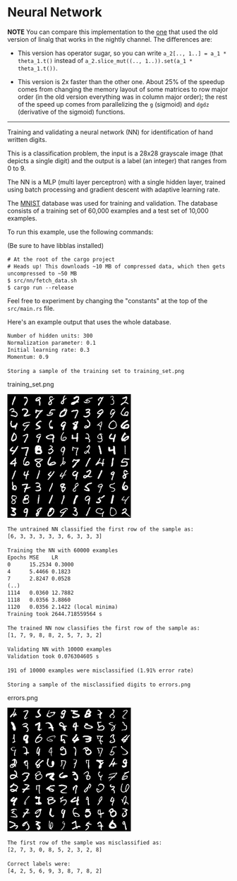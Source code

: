 # Neural Network

**NOTE** You can compare this implementation to the [one] that used the old version of linalg that
works in the nightly channel. The differences are:

[one]: https://github.com/japaric/linalg_examples/tree/master/nn

- This version has operator sugar, so you can write `a_2[.., 1..] = a_1 * theta_1.t()` instead of
  `a_2.slice_mut((.., 1..)).set(a_1 * theta_1.t())`.

- This version is 2x faster than the other one. About 25% of the speedup comes from changing the
  memory layout of some matrices to row major order (in the old version everything was in column
  major order); the rest of the speed up comes from parallelizing the `g` (sigmoid) and `dgdz`
  (derivative of the sigmoid) functions.

---

Training and validating a neural network (NN) for identification of hand written digits.

This is a classification problem, the input is a 28x28 grayscale image (that depicts a single
digit) and the output is a label (an integer) that ranges from 0 to 9.

The NN is a MLP (multi layer perceptron) with a single hidden layer, trained using batch processing
and gradient descent with adaptive learning rate.

The [MNIST] database was used for training and validation. The database consists of a training set
of 60,000 examples and a test set of 10,000 examples.

[MNIST]: http://yann.lecun.com/exdb/mnist/

To run this example, use the following commands:

(Be sure to have libblas installed)

```
# At the root of the cargo project
# Heads up! This downloads ~10 MB of compressed data, which then gets uncompressed to ~50 MB
$ src/nn/fetch_data.sh
$ cargo run --release
```

Feel free to experiment by changing the "constants" at the top of the `src/main.rs` file.

Here's an example output that uses the whole database.

```
Number of hidden units: 300
Normalization parameter: 0.1
Initial learning rate: 0.3
Momentum: 0.9

Storing a sample of the training set to training_set.png
```

training_set.png

![training set](/src/nn/training_set.png "This is what the training set looks like")

```
The untrained NN classified the first row of the sample as:
[6, 3, 3, 3, 3, 3, 6, 3, 3, 3]

Training the NN with 60000 examples
Epochs MSE    LR
0      15.2534 0.3000
4      5.4466 0.1823
7      2.8247 0.0528
(..)
1114   0.0360 12.7882
1118   0.0356 3.8860
1120   0.0356 2.1422 (local minima)
Training took 2644.718559564 s

The trained NN now classifies the first row of the sample as:
[1, 7, 9, 8, 8, 2, 5, 7, 3, 2]

Validating NN with 10000 examples
Validation took 0.076304605 s

191 of 10000 examples were misclassified (1.91% error rate)

Storing a sample of the misclassified digits to errors.png
```

errors.png

![errors](/src/nn/errors.png "Digits misclassified by the NN, can *you* recongize all of them?")

```
The first row of the sample was misclassified as:
[2, 7, 3, 0, 8, 5, 2, 3, 2, 8]

Correct labels were:
[4, 2, 5, 6, 9, 3, 8, 7, 8, 2]
```
